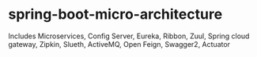 # spring-boot-micro-architecture
Includes Microservices, Config Server, Eureka, Ribbon, Zuul, Spring cloud gateway, Zipkin, Slueth, ActiveMQ, Open Feign, Swagger2, Actuator

